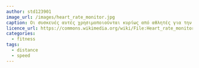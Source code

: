 ```yaml
---
author: std123901
image_url: /images/heart_rate_monitor.jpg
caption: Οι συσκευές αυτές χρησιμοποιούνται κυρίως από αθλητές για την καταγραφή της καρδιακής συχνότητας. Ο αθλητής φοράει μια ζώνη παλμών η οποία μεταδίδει στη φορετή συσκευή (ρολόι) τις μετρήσεις για την καρδιακή του συχνότητα.
licence_url: https://commons.wikimedia.org/wiki/File:Heart_rate_monitor.jpg
categories:
  - fitness
tags:
  - distance
  - speed
---
```

